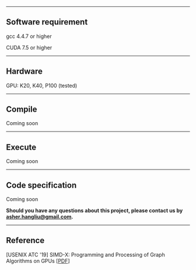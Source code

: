 -----
Software requirement
-----
gcc 4.4.7 or higher 

CUDA 7.5 or higher 

-----
Hardware
------
GPU: K20, K40, P100 (tested)

-----
Compile
-----
Coming soon


-----
Execute
------
Coming soon


-----
Code specification
---------
Coming soon

**Should you have any questions about this project, please contact us by asher.hangliu@gmail.com.**

-----
Reference
-------
   [USENIX ATC '19] SIMD-X: Programming and Processing of Graph Algorithms on GPUs [[PDF](https://arxiv.org/pdf/1812.04070.pdf)]


